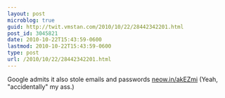 ```yaml
---
layout: post
microblog: true
guid: http://twit.vmstan.com/2010/10/22/28442342201.html
post_id: 3045821
date: 2010-10-22T15:43:59-0600
lastmod: 2010-10-22T15:43:59-0600
type: post
url: /2010/10/22/28442342201.html
---
```

Google admits it also stole emails and passwords [neow.in/akEZmi](http://neow.in/akEZmi) (Yeah, "accidentally" my ass.)

